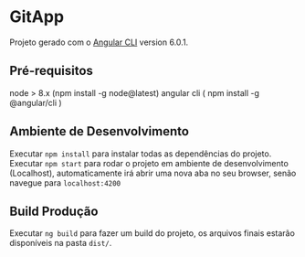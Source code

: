 # GitApp

Projeto gerado com o [Angular CLI](https://github.com/angular/angular-cli) version 6.0.1.


## Pré-requisitos
node > 8.x (npm install -g node@latest)
angular cli ( npm install -g @angular/cli )

## Ambiente de Desenvolvimento

Executar `npm install` para instalar todas as dependências do projeto.
Executar `npm start` para rodar o projeto em ambiente de desenvolvimento (Localhost), automaticamente irá abrir uma nova aba no seu browser, senão navegue para `localhost:4200`

## Build Produção

Executar `ng build` para fazer um build do projeto, os arquivos finais estarão disponíveis na pasta `dist/`.
